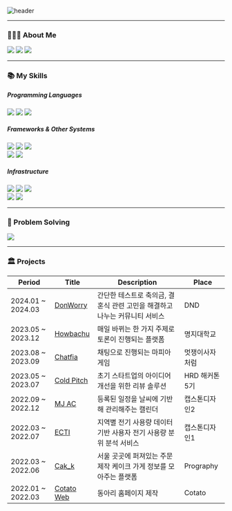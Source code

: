<!-- capsule render -->
![header](https://capsule-render.vercel.app/api?type=waving&color=1C768F&height=150&section=header&text=🚢%20🛳️%20⛴️&fontSize=90&fontAlign=70) 

***

### 🧑🏻‍💻 About Me
<a href="https://blogeon.tistory.com/"><img src="https://img.shields.io/badge/Blog-000000?style=flat-square&logo=Tistory&logoColor=white"/></a>
<a href="lhg3670@naver.com"><img src="https://img.shields.io/badge/Email-EA4335?style=flat-square&logo=gmail&logoColor=white"/></a>
  <a href="https://hits.seeyoufarm.com"><img src="https://hits.seeyoufarm.com/api/count/incr/badge.svg?url=https%3A%2F%2Fgithub.com%2Fdlrjs2360&count_bg=%231594FD&title_bg=%23080037&icon=googleclassroom.svg&icon_color=%23E7E7E7&title=Visitors&edge_flat=false"/></a>

***
  
### 📚 My Skills
  
##### Programming Languages
<p>
  <img src="https://img.shields.io/badge/Python-3776AB?style=flat-square&logo=Python&logoColor=white">
  <img src="https://img.shields.io/badge/Java-FF7800?style=flat-square&logo=java&logoColor=white">
  <img src="https://img.shields.io/badge/JavaScript-F7DF1E?style=flat-square&logo=JavaScript&logoColor=white">
</p>

##### Frameworks & Other Systems 

<p>
  <img src="https://img.shields.io/badge/Spring boot-6DB33F?style=flat-square&logo=Spring%20Boot&logoColor=white">
  <img src="https://img.shields.io/badge/Node.js-339933?style=flat-square&logo=Node.js&logoColor=white">
  <img src="https://img.shields.io/badge/Express-000000?style=flat-square&logo=Express&logoColor=white">
  <br>
  <img src="https://img.shields.io/badge/MySQL-4479A1?style=flat-square&logo=MySQL&logoColor=white">
  <img src="https://img.shields.io/badge/Redis-%23DD0031.svg?style=flat-square&logo=redis&logoColor=white">
  
</p>

##### Infrastructure
<p>
  <img src="https://img.shields.io/badge/Amazon EC2-FF9900?style=flat-square&logo=Amazon%20EC2&logoColor=white">
  <img src="https://img.shields.io/badge/Amazon RDS-527FFF?style=flat-square&logo=Amazon%20RDS&logoColor=white">
  <img src="https://img.shields.io/badge/Amazon S3-569A31?style=flat-square&logo=Amazon%20S3&logoColor=white">
  <br>
  <img src="https://img.shields.io/badge/Docker-2496ED?style=flat-square&logo=Docker&logoColor=white">
  <img src="https://img.shields.io/badge/Github%20Actions-%232671E5.svg?style=flat-square&logo=githubactions&logoColor=white">

</p>

***

### 🧩 Problem Solving
<img src="http://mazassumnida.wtf/api/v2/generate_badge?boj=dlrjs2360">

***

### 🏛️ Projects
|Period|Title|Description|Place|
|---|---|---|---|
|2024.01 ~ 2024.03|[DonWorry](https://github.com/dnd-side-project/dnd-10th-3-backend)|간단한 테스트로 축의금, 결혼식 관련 고민을 해결하고 나누는 커뮤니티 서비스|DND|
|2023.05 ~ 2023.12|[Howbachu](https://github.com/HowBaChu/Backend)|매일 바뀌는 한 가지 주제로 토론이 진행되는 플랫폼|명지대학교|
|2023.08 ~ 2023.09|[Chatfia](https://github.com/Techit-Springles)|채팅으로 진행되는 마피아 게임|멋쟁이사자처럼|
|2023.05 ~ 2023.07|[Cold Pitch](https://github.com/MightyLions/Cold_Pitch)|초기 스타트업의 아이디어 개선을 위한 리뷰 솔루션|HRD 해커톤 5기|
|2022.09 ~ 2022.12|[MJ AC](https://github.com/MJU-WC/WC-BACK)|등록된 일정을 날씨에 기반해 관리해주는 캘린더|캡스톤디자인2|
|2022.03 ~ 2022.07|[ECTI](https://github.com/dlrjs2360/Capstone1-ECTI)|지역별 전기 사용량 데이터 기반 사용자 전기 사용량 분위 분석 서비스|캡스톤디자인1|
|2022.03 ~ 2022.06|[Cak_k](https://github.com/CAKK-official)|서울 곳곳에 퍼져있는 주문 제작 케이크 가게 정보를 모아주는 플랫폼|Prography|
|2022.01 ~ 2022.03|[Cotato Web](https://github.com/Cotato-Web-Project)|동아리 홈페이지 제작|Cotato|


<!--
### 💻 GitHub

 <a href="https://opgc.me/#/users/dlrjs2360" target="_blank"><img src="https://api.opgc.me/githubs/users/dlrjs2360/tag/?theme=prism" /></a> 

![](./profile-3d-contrib/profile-green-animate.svg)




<br>

  <!-- github graph -->
 <!--[![dlrjs2360's github activity graph](https://github-readme-activity-graph.cyclic.app/graph?username=dlrjs2360&theme=tokyo-night)](https://github.com/dlrjs2360/github-readme-activity-graph)-->

<br>


<a>
  
<!--[![dlrjs2360's GitHub stats](https://github-readme-stats.vercel.app/api?username=dlrjs2360)](https://github.com/dlrjs2360/github-readme-stats)-->
<!--[![GitHub Streak](https://streak-stats.demolab.com/?user=dlrjs2360&theme=dark)](https://git.io/streak-stats)-->
  
</a>
  

